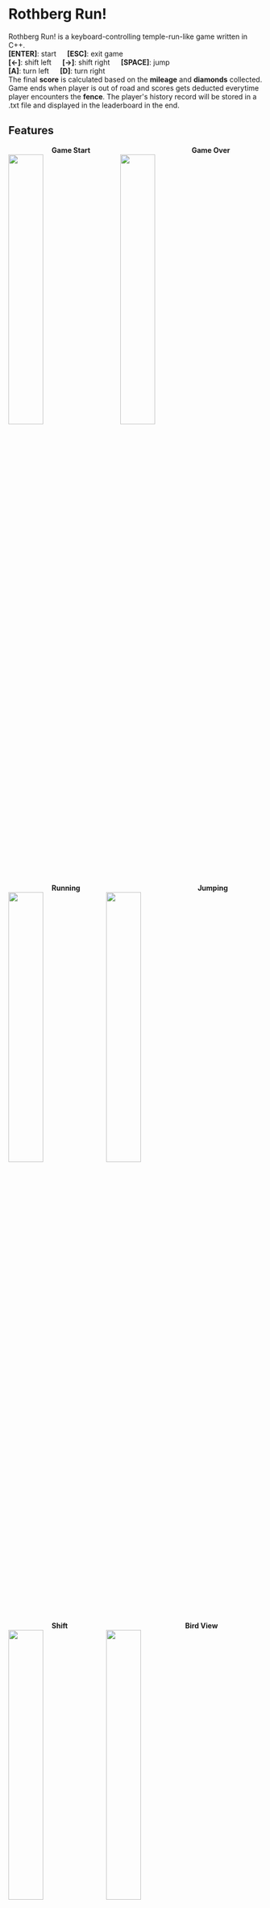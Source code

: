 # Rothberg Run!
Rothberg Run! is a keyboard-controlling temple-run-like game written in C++.   
**[ENTER]**: start &emsp; **[ESC]**: exit game  
**[&larr;]**: shift left &emsp; **[&rarr;]**: shift right &emsp; **[SPACE]**: jump  
**[A]**: turn left &emsp; **[D]**: turn right  
The final **score** is calculated based on the **mileage** and **diamonds** collected. Game ends when player is out of road and scores gets
deducted everytime player encounters the **fence**.  The player's history record will be stored in a .txt file and displayed in the leaderboard in the end.  
## Features
  &emsp; &emsp; &emsp; &emsp; &emsp;**Game Start** &emsp; &emsp; &emsp; &emsp; &emsp; &emsp; &emsp; &emsp; &emsp; &emsp; &emsp; **Game Over**  
<img src="https://github.com/rothberg-cmu/rothberg-run/blob/jumpFixed/result/gameStart.png" width=37% height=37%>&nbsp;&emsp;&emsp;
 <img src="https://github.com/rothberg-cmu/rothberg-run/blob/jumpFixed/result/gameOver.png" width=37% height=37%>  
  &emsp; &emsp; &emsp;&emsp; &emsp; **Running** &emsp; &emsp; &emsp; &emsp; &emsp; &emsp; &emsp; &emsp; &emsp; &emsp; &emsp;&emsp; &emsp;  **Jumping**  
<img src="https://github.com/rothberg-cmu/rothberg-run/blob/jumpFixed/result/running.png" width=37% height=37%>&nbsp;
<img src="https://github.com/rothberg-cmu/rothberg-run/blob/jumpFixed/result/jump.png" width=37% height=37%>    
  &emsp; &emsp; &emsp;&emsp; &emsp; **Shift** &emsp; &emsp; &emsp; &emsp; &emsp; &emsp; &emsp; &emsp; &emsp; &emsp; &emsp;&emsp; &emsp;  **Bird View**  
<img src="https://github.com/rothberg-cmu/rothberg-run/blob/jumpFixed/result/shift.png" width=37% height=37%>&nbsp;
<img src="https://github.com/rothberg-cmu/rothberg-run/blob/jumpFixed/result/birdView.png" width=37% height=37%>  
## Dependencies  
C++ &emsp; [OpenGL](https://www.opengl.org/) &emsp; [Soji's library](https://github.com/captainys/public)
## Build and Run  
### Linux
```
$  git clone https://github.com/rothberg-cmu/rothberg-run.git  
$  cd rothberg-run  
$  mkdir build  
$  cd build  
$  cmake ../src  
$  cd 3d-construction  
$  make  
$  ./3d-construction  
```  
### Mac  
```
$  git clone https://github.com/rothberg-cmu/rothberg-run.git  
$  cd rothberg-run  
$  mkdir build  
$  cd build  
$  cmake ../src/ -G “Xcode”
$  open Project.xcodeproj 
$  Debug/3d-construction 
```   
### Windows
First you need to have visual studio or other cpp compiler on your windows and download the source code to your machine. Then go to the folder where you unzip the source code, make a folder called build which locates at the same level or the src folder and run following command in the Powershell.
```
$  cd build
$  cmake ../src
```  
After running these commands, you will find Project.sln in your build folder. Then what you need to do is to open this file with visual studio and compile the 3d-construction program.

To run the program, go into the folder where the 3d-construction.exe locates and double click on it. 
## Composition 
**3d-construction:** 3d construction  
**data:** all .stl files needed  
**map-generation:**  generate maps  
**public:** soji's library  
**camera:** camera  
**coins:**  draw diamonds  
**game-player:** calculate player's position in real time  
**obstacle:** obstacles like fences 
## Contributor  
[Boxian Deng](https://github.com/eastlife)&emsp; [Zi Li](https://github.com/ziliHarvey)&emsp; [Minjun Xu](https://github.com/wx9698)&emsp; [Jing Zhao](https://github.com/jingzhao3200)  
## License  
MIT license.  
Free for all uses but please cite this repo as a reference.  
## Reference
All stl files are downloaded from [TURBOSQUID](https://www.turbosquid.com/)&emsp;
